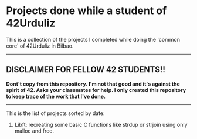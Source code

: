 # Projects done while a student of 42Urduliz

This is a collection of the projects I completed while doing the 'common core' of 42Urduliz in Bilbao.

---
## DISCLAIMER FOR FELLOW 42 STUDENTS!!
**Dont't copy from this repository. I'm not that good and it's against the spirit of 42. Asks your classmates for help. I only created this repository to keep trace of the work that I've done.**

---

This is the list of projects sorted by date:
1. Libft: recreating some basic C functions like strdup or strjoin using only malloc and free.
